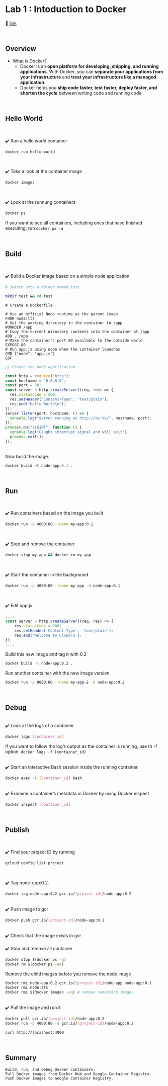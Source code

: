 # Lab 1 : Intoduction to Docker

📒 [link](https://www.cloudskillsboost.google/focuses/1029?parent=catalog)

<br/>

## **Overview**

- What is Docker?
  - Docker is an **open platform for developing, shipping, and running applications**.
    With Docker, you can **separate your applications from your infrastructure**
    and **treat your infrastructure like a managed application**.
  - Docker helps you **ship code faster, test faster, deploy faster,
    and shorten the cycle** between writing code and running code.

<br/>

## **Hello World**

<br/>

✔️ Run a hello world container

```bash
docker run hello-world
```

<br/>

✔️ Take a look at the container image

```bash
docker images
```

<br/>

✔️ Look at the runnung containers

```bash
docker ps
```

If you want to see all containers, including ones that have finished executing, run `docker pa -a`

<br/>

## **Build**

<br/>

✔️ Build a Docker image based on a simple node application.

```bash
# Switch into a folder named test

mkdir test && cd test
```

```docker
# Create a Dockerfile

# Use an official Node runtime as the parent image
FROM node:lts
# Set the working directory in the container to /app
WORKDIR /app
# Copy the current directory contents into the container at /app
ADD . /app
# Make the container's port 80 available to the outside world
EXPOSE 80
# Run app.js using node when the container launches
CMD ["node", "app.js"]
EOF
```

```jsx
// Create the node appllication

const http = require("http");
const hostname = "0.0.0.0";
const port = 80;
const server = http.createServer((req, res) => {
  res.statusCode = 200;
  res.setHeader("Content-Type", "text/plain");
  res.end("Hello World\n");
});
server.listen(port, hostname, () => {
  console.log("Server running at http://%s:%s/", hostname, port);
});
process.on("SIGINT", function () {
  console.log("Caught interrupt signal and will exit");
  process.exit();
});
```

<br/>
Now build the image.

```jsx
docker build =t node-app:0.1 .
```

<br/>

## **Run**

<br/>

✔️ Run containers based on the image you built

```bash
docker run -p 4000:80 --name my-app:0.1
```

<br/>

✔️ Stop and remove the container

```bash
docker stop my-app && docker rm my-app
```

<br/>

✔️ Start the container in the background

```bash
docker run -p 4000:80 --name my-app -d node-app:0.1
```

<br/>

✔️ Edit app.js

```jsx
....
const server = http.createServer((req, res) => {
    res.statusCode = 200;
    res.setHeader('Content-Type', 'text/plain');
    res.end('Welcome to Cloud\n');
});
....
```

Build this new image and tag it with 0.2

```bash
docker build -t node-app:0.2 .
```

Run another container with the new image version.

```bash
docker run -p 8080:80 --name my-app-2 -d node-app:0.2
```

<br/>

## **Debug**

<br/>
✔️ Look at the logs of a container

```bash
docker logs [container_id]
```

If you want to follow the log’s output as the container is running, use th -f option. `docker logs -f [container_id]`

<br/>
✔️ Start an interactive Bash session inside the running container.

```bash
docker exec -t [container_id] bash
```

<br/>
✔️ Examine a container’s metadata in Docker by using Docker inspect

```bash
docker inspect [container_id]
```

<br/>

## **Publish**

<br/>

✔️ Find your project ID by running

```bash
gcloud config list project
```

<br/>

✔️ Tag node-app:0.2.

```bash
docker tag node-app:0.2 gcr.io/[project-id]/node-app:0.2
```

<br/>
✔️ Push image to gcr

```bash
docker push gcr.io/[project-id]/node-app:0.2
```

<br/>
✔️ Check that the image exists in gcr
<br/>

<br/>
✔️ Stop and remove all container

```bash
docker stop $(docker ps -q)
docker rm $(docker ps -aq)
```

Remove the child images before you remove the node image

```bash
docker rmi node-app:0.2 gcr.io/[project-id]/node-app node-app:0.1
docker rmi node:lts
docker rmi $(docker images -aq) # remove remaining images
```

<br/>
✔️ Pull the image and run it

```bash
docker pull gcr.io/[project-id]/node-app:0.2
docker run -p 4000:80 -d gcr.io/[project-id]/node-app:0.2

curl http://localhost:4000
```

<br/>

## Summary

```
Build, run, and debug Docker containers.
Pull Docker images from Docker Hub and Google Container Registry.
Push Docker images to Google Container Registry.
```

